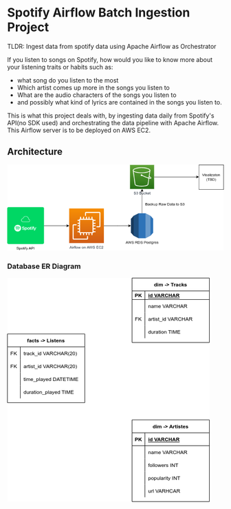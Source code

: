 # Spotify Airflow Batch Ingestion Project

TLDR: Ingest data from spotify data using Apache Airflow as Orchestrator

If you listen to songs on Spotify, how would you like to know more about your listening traits or habits such as: 
- what song do you listen to the most
- Which artist comes up more in the songs you listen to
- What are the audio characters of the songs you listen to
- and possibly what kind of lyrics are contained in the songs you listen to.

This is what this project deals with, by ingesting data daily from Spotify's API(no SDK used) and orchestrating the data pipeline with Apache Airflow. This Airflow server is to be deployed on AWS EC2.

## Architecture

![](./assets/spotify.drawio.png)



### Database ER Diagram

![](./assets/database_er.drawio.png)
